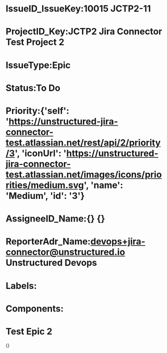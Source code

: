 # IssueID_IssueKey:10015     JCTP2-11
# ProjectID_Key:JCTP2     Jira Connector Test Project 2
# IssueType:Epic
# Status:To Do
# Priority:{'self': 'https://unstructured-jira-connector-test.atlassian.net/rest/api/2/priority/3', 'iconUrl': 'https://unstructured-jira-connector-test.atlassian.net/images/icons/priorities/medium.svg', 'name': 'Medium', 'id': '3'}
# AssigneeID_Name:{}     {}
# ReporterAdr_Name:devops+jira-connector@unstructured.io     Unstructured Devops
# Labels:
# Components:
# Test Epic 2
{}